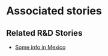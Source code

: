 # Associated stories

<!-- !!DO NOT REMOVE!! start autogenerated hyperlinks -->
## Related R&D Stories
- [Some info in Mexico](/stories/?doc=MEX_01)
<!-- !!DO NOT REMOVE!! end autogenerated hyperlinks -->
